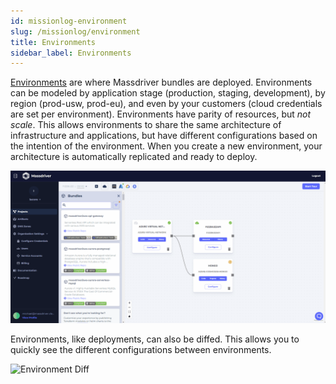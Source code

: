 ```yaml
---
id: missionlog-environment
slug: /missionlog/environment
title: Environments
sidebar_label: Environments
---
```


[Environments](/concepts/environments) are where Massdriver bundles are deployed. Environments can be modeled by application stage (production, staging, development), by region (prod-usw, prod-eu), and even by your customers (cloud credentials are set per environment). Environments have parity of resources, but _not scale_. This allows environments to share the same architecture of infrastructure and applications, but have different configurations based on the intention of the environment. When you create a new environment, your architecture is automatically replicated and ready to deploy.

![Environment Create](./envcreate.gif)

Environments, like deployments, can also be diffed. This allows you to quickly see the different configurations between environments.

![Environment Diff](./envdiff.gif)